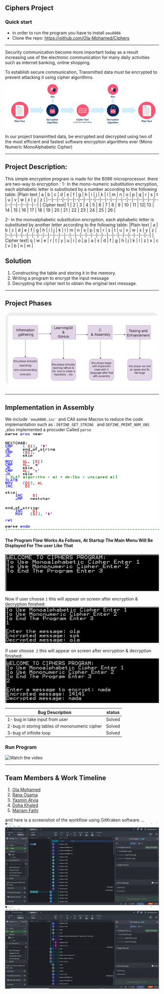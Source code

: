 
## Ciphers Project


### Quick start

- in order to run the program you have to install `emu8086`
- Clone the repo: https://github.com/Ola-Mohamed/Ciphers

____________________________________________________________________________________
 Security communication become more important today as a result increasing use of the electronic communication for many daily activities such as internet banking, online shopping.

To establish secure communication, Transmitted data must be encrypted to prevent attacking it using cipher algorithms.
![1](https://github.com/Ola-Mohamed/Ciphers/blob/main/resource/1.jpg)


In our project transmitted data, be encrypted and decrypted using two of the most efficient and fastest software encryption algorithms ever (Mono Numeric MonoAlphabetic Cipher)
____________________________________________________________________________________

## Project Description:
This simple encryption program is made for the 8086 microprocessor.
there are two-way to encryption :
1- In the mono-numeric substitution encryption, each alphabetic letter is substituted by a number according to the following table:
|Plain text  | a | b | c | d | e | f | g | h | i | j | k | l | m | n | o | p | q | r | s | t | u | v | w | x | y | z |
|--|--|--|--|--|--|--|--|--|--|--|--|--|--|--|--|--|--|--|--|--|--|--|--|--|--|--|
|  Cipher text| 1 | 2 | 3 | 4 | 5 | 6 | 7 | 8 | 9 | 10 | 11 | 12| 13 | 14 | 15 | 16 | 17 | 18 | 19 | 20 | 21 | 22 | 23 | 24 | 25 | 26 |

2- In the monoalphabetic substitution encryption, each alphabetic letter is substituted by another letter according to the following table:
|Plain text  | a | b | c | d | e | f | g | h | i | j | k | l | m | n | o | p | q | r | s | t | u | v | w | x | y | z |
|--|--|--|--|--|--|--|--|--|--|--|--|--|--|--|--|--|--|--|--|--|--|--|--|--|--|--|
|  Cipher text| q | w | e | r | t | y | u | i | o | p | a | s | d | f | g | h | j | k | l | z | x | c | v | b | n | m |

## Solution
1. Constructing the table and storing it in the memory.
2. Writing a program to encrypt the input message
3. Decrypting the cipher text to obtain the original text message.

____________________________________________________________________________________
## Project Phases
![image](https://github.com/Ola-Mohamed/Ciphers/blob/main/resource/Picture4.jpg)

____________________________________________________________________________________
## Implementation in Assembly
We include `'emu8086.inc'` and CAll some Macros to reduce the code implemantation
such as : `DEFINE_GET_STRING `  and   `DEFINE_PRINT_NUM_UNS ` ,also implemented a procuder Called `parse` 
![image](https://github.com/Ola-Mohamed/Ciphers/blob/main/resource/parse%20fun.png)


####  The Program Flow Works As Follows, At Startup The Main Menu Will Be Displayed For The user Like That
![1](https://github.com/Ola-Mohamed/Ciphers/blob/main/resource/Picture3.png)

Now if user choose `1` this will appear on screen  after encryption & decryption finished:
![image](https://github.com/Ola-Mohamed/Ciphers/blob/main/resource/Picture2.png)



 if user choose` 2` this will appear on screen  after encryption & decryption finished:
![image](https://github.com/Ola-Mohamed/Ciphers/blob/main/resource/Picture1.png)

 

| Bug Description | status |
| --- | --- |
| 1- bug in take input from user | Solved |
| 2-bug in storing tables of mononumeric cipher   |  Solved |
| 3-bug of infinite loop        |  Solved |

### Run Program 

![Watch the video](https://github.com/Ola-Mohamed/Ciphers/blob/main/resource/20-18-33.mp4/GIF)
____________________________________________________________________________________
## Team Members & Work Timeline
 1. [Ola Mohamed](https://github.com/Ola-Mohamed)
 2. [Rana Osama](https://github.com/RanaUsama20)
 3. [Yasmin Atyia](https://github.com/yasmin-attia)
 4. [Doha Khaled](https://github.com/dohakhaled33)
 5. [Mariam Fathi](https://github.com/Mariam-Fathi)
 
and here is a screenshot of the workflow using GitKraken software ...
![2](https://github.com/Ola-Mohamed/Ciphers/blob/main/resource/gitkraken1.png)
![3](https://github.com/Ola-Mohamed/Ciphers/blob/main/resource/git2.png)
















  








